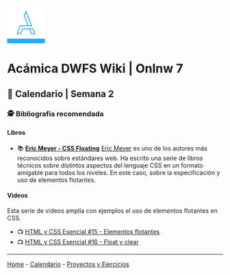 <img src="/assets/acamica.jpg">

# Acámica DWFS Wiki | Onlnw 7
## 📅 Calendario | Semana 2

<!-- ### Martes 20 de Marzo

...

### Jueves 22 de Marzo

... -->

<!-- ### 👩‍💻 Módulos y unidades relacionados -->

<!-- * [CSS: Layout y Grilla | Unidad 2 | Posicionamiento](https://www.acamica.com/clases/3993/css-layout-grilla/a-que-llamamos-layout) -->

### 🕵️ Bibliografía recomendada

<!-- #### Documentación técnica -->

<!-- * 📄&nbsp;<a href="https://developer.mozilla.org/es/docs/Web/CSS/box-sizing" target="_blank">CSS - box-sizing | MDN</a>-->

#### Libros

* 📚&nbsp;[**Eric Meyer - CSS Floating**](http://shop.oreilly.com/product/0636920041627.do)&nbsp;[Eric Meyer](https://meyerweb.com/) es uno de los autores más reconocidos sobre estándares web. Ha escrito una serie de libros técnicos sobre distintos aspectos del lenguaje CSS en un formato amigable para todos los niveles. En este caso, sobre la especificación y uso de elementos flotantes.

<!-- #### Artículos -->

<!-- * 🔖&nbsp;[Cómo cambiar el modelo de caja de los navegadores con Box-sizing CSS](http://www.falconmasters.com/css/como-cambiar-modelo-de-caja-navegadores-box-sizing-css/") -->

#### Videos

Esta serie de videos amplía con ejemplos el uso de elementos flotantes en CSS.

* 📺&nbsp;[HTML y CSS Esencial #15 - Elementos flotantes](https://www.youtube.com/watch?v=z6ICWYGTHIM)
* 📺&nbsp;[HTML y CSS Esencial #16 - Float y clear](https://www.youtube.com/watch?v=bqotYL2pZjM)

<!-- ### 🛠️ Enlaces útiles -->

----

[Home](/readme.md) - [Calendario](/semanas/calendario.md) - [Proyectos y Ejercicios](/proyectos-y-ejercicios.md)
